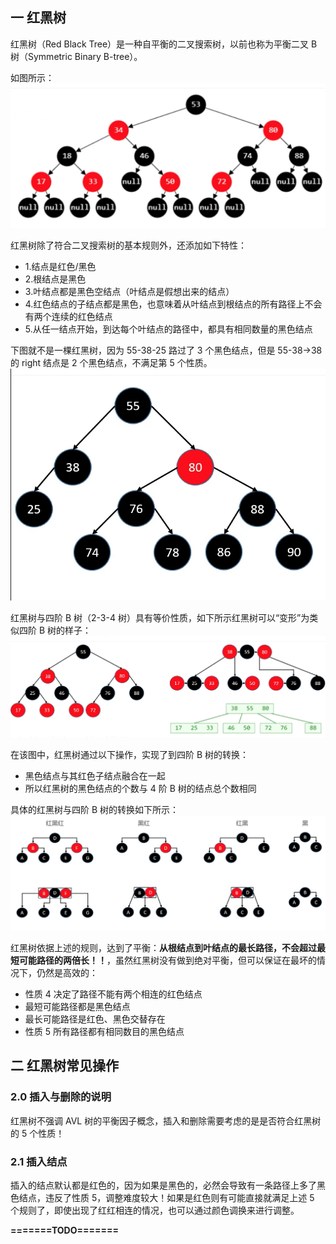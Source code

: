 ## 一 红黑树

红黑树（Red Black Tree）是一种自平衡的二叉搜索树，以前也称为平衡二叉 B 树（Symmetric Binary B-tree）。

如图所示：  
![](../images/structure/rbtree-01.png)

红黑树除了符合二叉搜索树的基本规则外，还添加如下特性：

-   1.结点是红色/黑色
-   2.根结点是黑色
-   3.叶结点都是黑色空结点（叶结点是假想出来的结点）
-   4.红色结点的子结点都是黑色，也意味着从叶结点到根结点的所有路径上不会有两个连续的红色结点
-   5.从任一结点开始，到达每个叶结点的路径中，都具有相同数量的黑色结点

下图就不是一棵红黑树，因为 55-38-25 路过了 3 个黑色结点，但是 55-38->38 的 right 结点是 2 个黑色结点，不满足第 5 个性质。  
![](../images/structure/rbtree-02.png)

红黑树与四阶 B 树（2-3-4 树）具有等价性质，如下所示红黑树可以“变形”为类似四阶 B 树的样子：  
![](../images/structure/rbtree-03.png)

在该图中，红黑树通过以下操作，实现了到四阶 B 树的转换：

-   黑色结点与其红色子结点融合在一起
-   所以红黑树的黑色结点的个数与 4 阶 B 树的结点总个数相同

具体的红黑树与四阶 B 树的转换如下所示：  
![](../images/structure/rbtree-04.png)

红黑树依据上述的规则，达到了平衡：**从根结点到叶结点的最长路径，不会超过最短可能路径的两倍长！！**，虽然红黑树没有做到绝对平衡，但可以保证在最坏的情况下，仍然是高效的：

-   性质 4 决定了路径不能有两个相连的红色结点
-   最短可能路径都是黑色结点
-   最长可能路径是红色、黑色交替存在
-   性质 5 所有路径都有相同数目的黑色结点

## 二 红黑树常见操作

### 2.0 插入与删除的说明

红黑树不强调 AVL 树的平衡因子概念，插入和删除需要考虑的是是否符合红黑树的 5 个性质！

### 2.1 插入结点

插入的结点默认都是红色的，因为如果是黑色的，必然会导致有一条路径上多了黑色结点，违反了性质 5，调整难度较大！如果是红色则有可能直接就满足上述 5 个规则了，即使出现了红红相连的情况，也可以通过颜色调换来进行调整。

**=======TODO=======**
